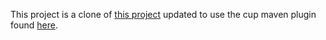 This project is a clone of [this project](https://github.com/dlyle65535/SimpleCUPJFlexCalculator) updated to use the cup maven plugin found [here](https://github.com/vbmacher/cup-maven-plugin).